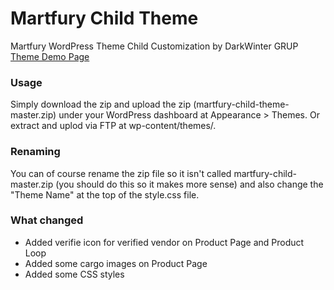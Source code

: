 Martfury Child Theme
=================

Martfury WordPress Theme Child Customization by DarkWinter GRUP
[Theme Demo Page](https://drfuri.com/intro/martfury/)

### Usage
Simply download the zip and upload the zip (martfury-child-theme-master.zip) under your WordPress dashboard at Appearance > Themes. Or extract and uplod via FTP at wp-content/themes/.


### Renaming
You can of course rename the zip file so it isn't called martfury-child-master.zip (you should do this so it makes more sense) and also change the "Theme Name" at the top of the style.css file.

### What changed
- Added verifie icon for verified vendor on Product Page and Product Loop
- Added some cargo images on Product Page
- Added some CSS styles